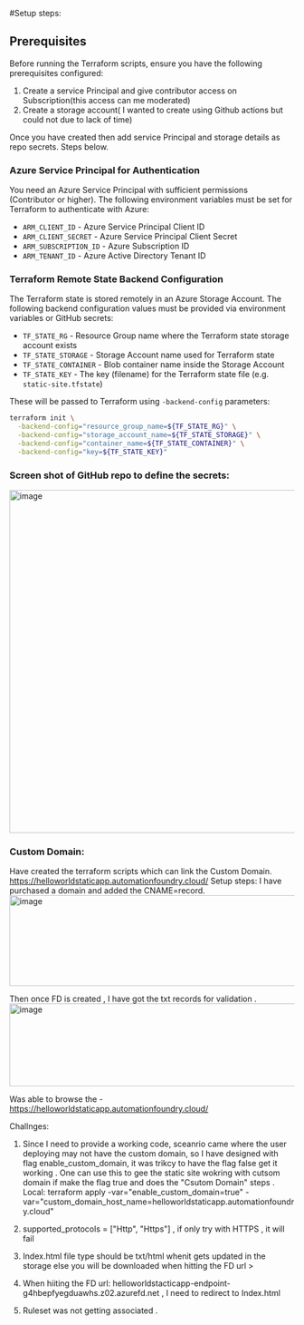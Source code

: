 #Setup steps:

## Prerequisites

Before running the Terraform scripts, ensure you have the following prerequisites configured:
1. Create a service Principal and give contributor access on Subscription(this access can me moderated)
2. Create a storage account( I wanted to create using Github actions but could not due to lack of time)

Once you have created then add service Principal and storage details as repo secrets. Steps below.

### Azure Service Principal for Authentication

You need an Azure Service Principal with sufficient permissions (Contributor or higher). The following environment variables must be set for Terraform to authenticate with Azure:

- `ARM_CLIENT_ID` - Azure Service Principal Client ID
- `ARM_CLIENT_SECRET` - Azure Service Principal Client Secret
- `ARM_SUBSCRIPTION_ID` - Azure Subscription ID
- `ARM_TENANT_ID` - Azure Active Directory Tenant ID

### Terraform Remote State Backend Configuration

The Terraform state is stored remotely in an Azure Storage Account. The following backend configuration values must be provided via environment variables or GitHub secrets:

- `TF_STATE_RG` - Resource Group name where the Terraform state storage account exists
- `TF_STATE_STORAGE` - Storage Account name used for Terraform state
- `TF_STATE_CONTAINER` - Blob container name inside the Storage Account
- `TF_STATE_KEY` - The key (filename) for the Terraform state file (e.g. `static-site.tfstate`)

These will be passed to Terraform using `-backend-config` parameters:

```bash
terraform init \
  -backend-config="resource_group_name=${TF_STATE_RG}" \
  -backend-config="storage_account_name=${TF_STATE_STORAGE}" \
  -backend-config="container_name=${TF_STATE_CONTAINER}" \
  -backend-config="key=${TF_STATE_KEY}"
```
### Screen shot of GitHub repo to define the secrets:

<img width="1188" height="605" alt="image" src="https://github.com/user-attachments/assets/2d950710-8f62-475e-88a2-6fdbbb8c3713" />

### Custom Domain:
Have created the terraform scripts which can link the Custom Domain.
https://helloworldstaticapp.automationfoundry.cloud/
Setup steps: I have purchased a domain and added the CNAME=record.
<img width="961" height="160" alt="image" src="https://github.com/user-attachments/assets/3dfbc79f-63f8-4f88-9b83-9885dec7f1af" />

Then once FD is created , I have got the txt records for validation .
<img width="1000" height="146" alt="image" src="https://github.com/user-attachments/assets/6ac994d3-8860-49c0-9c70-f86b1ea692a6" />

Was able to browse the -https://helloworldstaticapp.automationfoundry.cloud/

Challnges:
1. Since I need to provide a working code, sceanrio came where the user deploying may not have the custom domain, so I have designed with flag  enable_custom_domain, it was trikcy to have the flag false get it working . One can use this to gee the static site wokring with cutsom domain if make the flag true and does the "Csutom Domain" steps . 
Local: terraform apply -var="enable_custom_domain=true" -var="custom_domain_host_name=helloworldstaticapp.automationfoundry.cloud"

2. supported_protocols           = ["Http", "Https"] , if only try with HTTPS , it will fail
3. Index.html file type should be txt/html whenit gets updated in the storage else you will be downloaded when hitting the FD url >
4. When hiiting the FD url: helloworldstacticapp-endpoint-g4hbepfyegduawhs.z02.azurefd.net , I need to redirect to Index.html
5. Ruleset was not getting associated .

